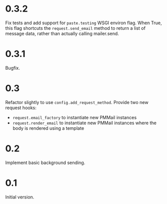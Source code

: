 
# 0.3.2

Fix tests and add support for `paste.testing` WSGI environ flag. When True,
this flag shortcuts the `request.send_email` method to return a list of message
data, rather than actually calling mailer.send.

# 0.3.1

Bugfix.

# 0.3

Refactor slightly to use `config.add_request_method`.  Provide two new request hooks:

* `request.email_factory` to instantiate new PMMail instances
* `request.render_email` to instantiate new PMMail instances where the body is
  rendered using a template

# 0.2

Implement basic background sending.

# 0.1

Initial version.
